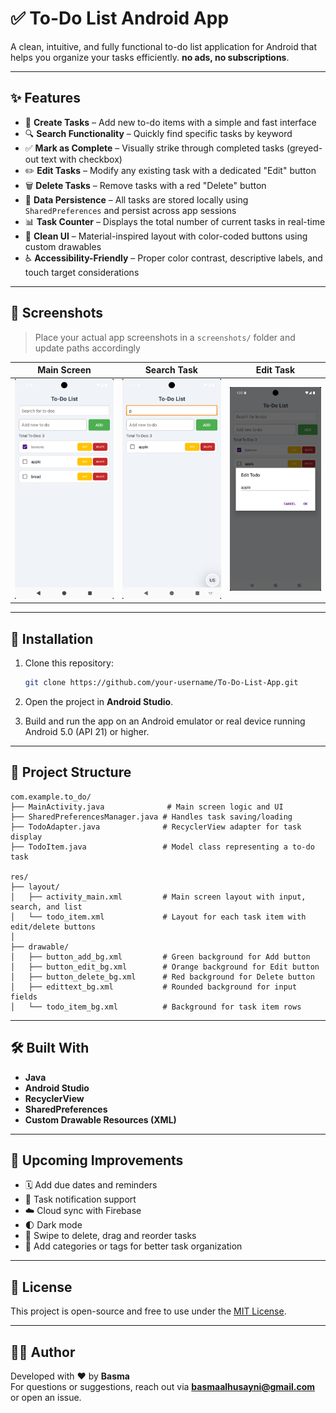 # ✅ To-Do List Android App

A clean, intuitive, and fully functional to-do list application for Android that helps you organize your tasks efficiently. **no ads, no subscriptions**.

---

## ✨ Features

- 📝 **Create Tasks** – Add new to-do items with a simple and fast interface  
- 🔍 **Search Functionality** – Quickly find specific tasks by keyword  
- ✅ **Mark as Complete** – Visually strike through completed tasks (greyed-out text with checkbox)  
- ✏️ **Edit Tasks** – Modify any existing task with a dedicated "Edit" button  
- 🗑️ **Delete Tasks** – Remove tasks with a red "Delete" button  
- 🔄 **Data Persistence** – All tasks are stored locally using `SharedPreferences` and persist across app sessions  
- 📊 **Task Counter** – Displays the total number of current tasks in real-time  
- 🎨 **Clean UI** – Material-inspired layout with color-coded buttons using custom drawables  
- ♿ **Accessibility-Friendly** – Proper color contrast, descriptive labels, and touch target considerations

---

## 📱 Screenshots

> Place your actual app screenshots in a `screenshots/` folder and update paths accordingly

| Main Screen | Search Task | Edit Task |
|-------------|-------------|-----------|
| ![Main Screen](screenshots/main-ui.png) | ![Search Task](screenshots/search.png) | ![Edit Task](screenshots/edit.png) |

---

## 🚀 Installation

1. Clone this repository:
   ```bash
   git clone https://github.com/your-username/To-Do-List-App.git
   ```

2. Open the project in **Android Studio**.

3. Build and run the app on an Android emulator or real device running Android 5.0 (API 21) or higher.

---

## 📂 Project Structure

```
com.example.to_do/
├── MainActivity.java              # Main screen logic and UI
├── SharedPreferencesManager.java # Handles task saving/loading
├── TodoAdapter.java              # RecyclerView adapter for task display
├── TodoItem.java                 # Model class representing a to-do task

res/
├── layout/
│   ├── activity_main.xml         # Main screen layout with input, search, and list
│   └── todo_item.xml             # Layout for each task item with edit/delete buttons
│
├── drawable/
│   ├── button_add_bg.xml         # Green background for Add button
│   ├── button_edit_bg.xml        # Orange background for Edit button
│   ├── button_delete_bg.xml      # Red background for Delete button
│   ├── edittext_bg.xml           # Rounded background for input fields
│   └── todo_item_bg.xml          # Background for task item rows
```

---

## 🛠️ Built With

- **Java**
- **Android Studio**
- **RecyclerView**
- **SharedPreferences**
- **Custom Drawable Resources (XML)**

---

## 📌 Upcoming Improvements

- 🗓️ Add due dates and reminders  
- 🔔 Task notification support  
- ☁️ Cloud sync with Firebase  
- 🌓 Dark mode  
- 🧹 Swipe to delete, drag and reorder tasks  
- 🧠 Add categories or tags for better task organization

---

## 📄 License

This project is open-source and free to use under the [MIT License](LICENSE).

---

## 🙋‍♀️ Author

Developed with ❤️ by **Basma**  
For questions or suggestions, reach out via **basmaalhusayni@gmail.com** or open an issue.

